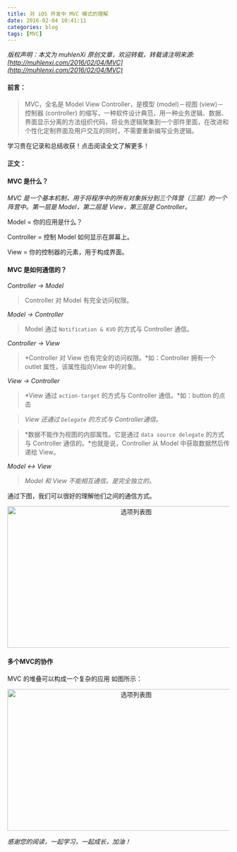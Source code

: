```yaml
---
title: 对 iOS 开发中 MVC 模式的理解
date: 2016-02-04 10:41:11
categories: blog
tags: [MVC]
---
```


 *版权声明：本文为 muhlenXi 原创文章，欢迎转载，转载请注明来源: [http://muhlenxi.com/2016/02/04/MVC](http://muhlenxi.com/2016/02/04/MVC)*

#### 前言：

> MVC，全名是 Model View Controller，是模型 (model)－视图 (view)－控制器 (controller) 的缩写，一种软件设计典范，用一种业务逻辑、数据、界面显示分离的方法组织代码，将业务逻辑聚集到一个部件里面，在改进和个性化定制界面及用户交互的同时，不需要重新编写业务逻辑。

学习贵在记录和总结收获！点击阅读全文了解更多！　　

<!-- more -->

#### 正文：

#### MVC 是什么？

*MVC 是一个基本机制，用于将程序中的所有对象拆分到三个阵营（三层）的一个阵营中。第一层是 Model，第二层是 View，第三层是 Controller。*

Model = 你的应用是什么？

Controller = 控制 Model 如何显示在屏幕上。

View = 你的控制器的元素，用于构成界面。

#### MVC 是如何通信的？

*Controller -> Model*

> Controller 对 Model 有完全访问权限。

*Model -> Controller*

> Model 通过 `Notification & KVO` 的方式与 Controller 通信。

*Controller -> View*

> *Controller 对 View 也有完全的访问权限。*如：Controller 拥有一个 outlet 属性，该属性指向View 中的对象。

*View -> Controller*

> *View 通过 `action-target` 的方式与 Controller 通信。*如：button 的点击

> *View 还通过 `Delegate` 的方式与 Controller通信。*

> *数据不能作为视图的内部属性。它是通过 `data source delegate` 的方式与 Controller 通信的。*也就是说，Controller 从 Model 中获取数据然后传递给 View。

*Model <-> View*

> *Model 和 View 不能相互通信。是完全独立的。*

通过下图，我们可以很好的理解他们之间的通信方式。

<div align=center>
<img src="http://7xvffo.com1.z0.glb.clouddn.com/mvc.PNG" width="568" height="320" alt="选项列表图"/>
</div>

#### 多个MVC的协作

MVC 的堆叠可以构成一个复杂的应用 如图所示：

<div align=center>
<img src="http://7xvffo.com1.z0.glb.clouddn.com/mav_together.PNG" width="568" height="320" alt="选项列表图"/>
</div>

*感谢您的阅读，一起学习，一起成长，加油！*


